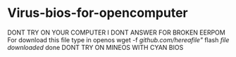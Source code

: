 # Virus-bios-for-opencomputer
DONT TRY ON YOUR COMPUTER I DONT ANSWER FOR BROKEN EERPOM
For download this file type in openos wget -f *github.com/hereafile"* flash *file downloaded*
done DONT TRY ON MINEOS WITH CYAN BIOS
